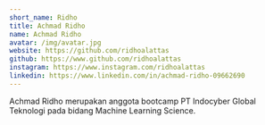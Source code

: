```yaml
---
short_name: Ridho
title: Achmad Ridho
name: Achmad Ridho
avatar: /img/avatar.jpg
website: https://github.com/ridhoalattas
github: https://www.github.com/ridhoalattas
instagram: https://www.instagram.com/ridhoalattas
linkedin: https://www.linkedin.com/in/achmad-ridho-09662690
---
```

Achmad Ridho merupakan anggota bootcamp PT Indocyber Global Teknologi pada bidang Machine Learning Science.
